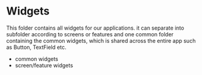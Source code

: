 # Widgets

This folder contains all widgets for our applications. it can separate into subfolder according to screens or features and one common folder containing the common widgets, which is shared across the entire app such as Button, TextField etc.

-   common widgets
-   screen/feature widgets
